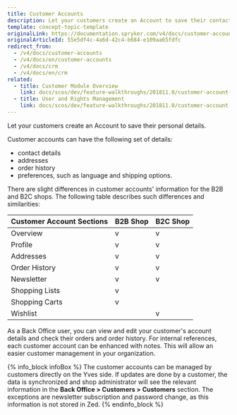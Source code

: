```yaml
---
title: Customer Accounts
description: Let your customers create an Account to save their contact details, addresses, order history and preferences, such as language and shipping options.
template: concept-topic-template
originalLink: https://documentation.spryker.com/v4/docs/customer-accounts
originalArticleId: 55e5df4c-4a6d-42c4-b684-e109aa65fdfc
redirect_from:
  - /v4/docs/customer-accounts
  - /v4/docs/en/customer-accounts
  - /v4/docs/crm
  - /v4/docs/en/crm
related:
  - title: Customer Module Overview
    link: docs/scos/dev/feature-walkthroughs/201811.0/customer-account-management-feature-walkthrough/reference-information-customer-module-overview.html
  - title: User and Rights Management
    link: docs/scos/dev/feature-walkthroughs/201811.0/customer-account-management-feature-walkthrough/user-and-rights-overview.html
---
```


Let your customers create an Account to save their personal details.

Customer accounts can have the following set of details:

* contact details
* addresses
* order history
*  preferences, such as language and shipping options.

There are slight differences in customer accounts' information for the B2B and B2C shops. The following table describes such differences and similarities:

| Customer Account Sections | B2B Shop | B2C Shop |
| --- | --- | --- |
| Overview | v | v|
| Profile | v | v |
| Addresses | v | v |
| Order History | v | v |
| Newsletter | v | v |
| Shopping Lists | v |  |
| Shopping Carts | v |  |
| Wishlist |  | v |

As a Back Office user, you can view and edit your customer's account details and check their orders and order history. For internal references, each customer account can be enhanced with notes. This will allow an easier customer management
in your organization.

{% info_block infoBox %}
The customer accounts can be managed by customers directly on the Yves side. If updates are done by a customer, the data is synchronized and shop administrator will see the relevant information in the **Back Office > Customers > Customers** section. The exceptions are newsletter subscription and password change, as this information is not stored in Zed.
{% endinfo_block %}
